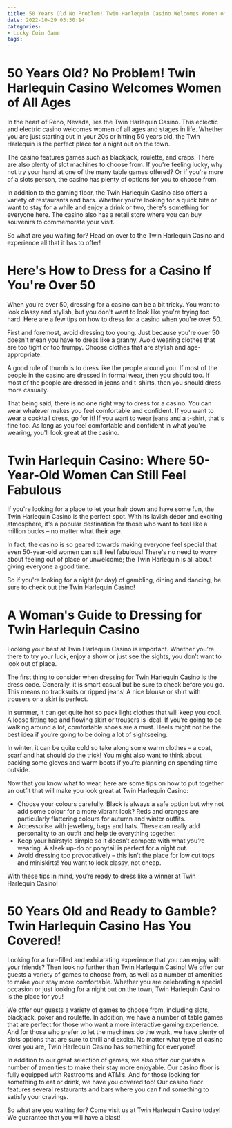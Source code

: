 ```yaml
---
title: 50 Years Old No Problem! Twin Harlequin Casino Welcomes Women of All Ages 
date: 2022-10-29 03:30:14
categories:
- Lucky Coin Game
tags:
---
```



#  50 Years Old? No Problem! Twin Harlequin Casino Welcomes Women of All Ages 

In the heart of Reno, Nevada, lies the Twin Harlequin Casino. This eclectic and electric casino welcomes women of all ages and stages in life. Whether you are just starting out in your 20s or hitting 50 years old, the Twin Harlequin is the perfect place for a night out on the town.

The casino features games such as blackjack, roulette, and craps. There are also plenty of slot machines to choose from. If you're feeling lucky, why not try your hand at one of the many table games offered? Or if you're more of a slots person, the casino has plenty of options for you to choose from.

In addition to the gaming floor, the Twin Harlequin Casino also offers a variety of restaurants and bars. Whether you're looking for a quick bite or want to stay for a while and enjoy a drink or two, there's something for everyone here. The casino also has a retail store where you can buy souvenirs to commemorate your visit.

So what are you waiting for? Head on over to the Twin Harlequin Casino and experience all that it has to offer!

#  Here's How to Dress for a Casino If You're Over 50 

When you're over 50, dressing for a casino can be a bit tricky. You want to look classy and stylish, but you don't want to look like you're trying too hard. Here are a few tips on how to dress for a casino when you're over 50.

First and foremost, avoid dressing too young. Just because you're over 50 doesn't mean you have to dress like a granny. Avoid wearing clothes that are too tight or too frumpy. Choose clothes that are stylish and age-appropriate.

A good rule of thumb is to dress like the people around you. If most of the people in the casino are dressed in formal wear, then you should too. If most of the people are dressed in jeans and t-shirts, then you should dress more casually.

That being said, there is no one right way to dress for a casino. You can wear whatever makes you feel comfortable and confident. If you want to wear a cocktail dress, go for it! If you want to wear jeans and a t-shirt, that's fine too. As long as you feel comfortable and confident in what you're wearing, you'll look great at the casino.

#  Twin Harlequin Casino: Where 50-Year-Old Women Can Still Feel Fabulous 

If you're looking for a place to let your hair down and have some fun, the Twin Harlequin Casino is the perfect spot. With its lavish décor and exciting atmosphere, it's a popular destination for those who want to feel like a million bucks – no matter what their age.

In fact, the casino is so geared towards making everyone feel special that even 50-year-old women can still feel fabulous! There's no need to worry about feeling out of place or unwelcome; the Twin Harlequin is all about giving everyone a good time.

So if you're looking for a night (or day) of gambling, dining and dancing, be sure to check out the Twin Harlequin Casino!

#  A Woman's Guide to Dressing for Twin Harlequin Casino 

Looking your best at Twin Harlequin Casino is important. Whether you’re there to try your luck, enjoy a show or just see the sights, you don’t want to look out of place. 

The first thing to consider when dressing for Twin Harlequin Casino is the dress code. Generally, it is smart casual but be sure to check before you go. This means no tracksuits or ripped jeans! A nice blouse or shirt with trousers or a skirt is perfect. 

In summer, it can get quite hot so pack light clothes that will keep you cool. A loose fitting top and flowing skirt or trousers is ideal. If you’re going to be walking around a lot, comfortable shoes are a must. Heels might not be the best idea if you’re going to be doing a lot of sightseeing. 

In winter, it can be quite cold so take along some warm clothes – a coat, scarf and hat should do the trick! You might also want to think about packing some gloves and warm boots if you’re planning on spending time outside. 

Now that you know what to wear, here are some tips on how to put together an outfit that will make you look great at Twin Harlequin Casino: 

- Choose your colours carefully. Black is always a safe option but why not add some colour for a more vibrant look? Reds and oranges are particularly flattering colours for autumn and winter outfits. 
- Accessorise with jewellery, bags and hats. These can really add personality to an outfit and help tie everything together. 
- Keep your hairstyle simple so it doesn’t compete with what you’re wearing. A sleek up-do or ponytail is perfect for a night out. 
- Avoid dressing too provocatively – this isn’t the place for low cut tops and miniskirts! You want to look classy, not cheap. 

With these tips in mind, you’re ready to dress like a winner at Twin Harlequin Casino!

#  50 Years Old and Ready to Gamble? Twin Harlequin Casino Has You Covered!

Looking for a fun-filled and exhilarating experience that you can enjoy with your friends? Then look no further than Twin Harlequin Casino! We offer our guests a variety of games to choose from, as well as a number of amenities to make your stay more comfortable. Whether you are celebrating a special occasion or just looking for a night out on the town, Twin Harlequin Casino is the place for you!

We offer our guests a variety of games to choose from, including slots, blackjack, poker and roulette. In addition, we have a number of table games that are perfect for those who want a more interactive gaming experience. And for those who prefer to let the machines do the work, we have plenty of slots options that are sure to thrill and excite. No matter what type of casino lover you are, Twin Harlequin Casino has something for everyone!

In addition to our great selection of games, we also offer our guests a number of amenities to make their stay more enjoyable. Our casino floor is fully equipped with Restrooms and ATM’s. And for those looking for something to eat or drink, we have you covered too! Our casino floor features several restaurants and bars where you can find something to satisfy your cravings.

So what are you waiting for? Come visit us at Twin Harlequin Casino today! We guarantee that you will have a blast!